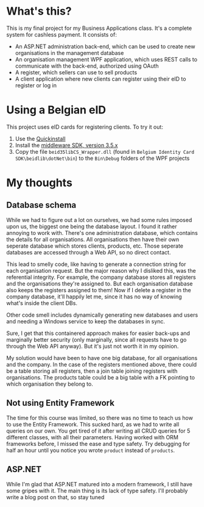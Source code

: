 # What's this?

This is my final project for my Business Applications class. It's a complete system for cashless payment. It consists of:

* An ASP.NET administration back-end, which can be used to create new organisations in the management database
* An organisation management WPF application, which uses REST calls to communicate with the back-end, authorized using OAuth
* A register, which sellers can use to sell products
* A client application where new clients can register using their eID to register or log in

# Using a Belgian eID

This project uses eID cards for registering clients. To try it out:

1. Use the [Quickinstall](http://eid.belgium.be/en/using_your_eid/installing_the_eid_software/)
1. Install the [middleware SDK, version 3.5.x](http://eid.belgium.be/en/developing_eid_applications/eid_software_development_kit/)
1. Copy the file `beid35libCS_Wrapper.dll` (found in `Belgium Identity Card SDK\beidlib\dotNet\bin`) to the `Bin\Debug` folders of the WPF projects

# My thoughts

## Database schema

While we had to figure out a lot on ourselves, we had some rules imposed upon us, the biggest one being the database layout. I found it rather annoying to work with. There's one administration database, which contains the details for all organisations. All organisations then have their own seperate database which stores clients, products, etc. Those seperate databases are accessed through a Web API, so no direct contact.

This lead to smelly code, like having to generate a connection string for each organisation request. But the major reason why I disliked this, was the referential integrity. For example, the company database stores all registers and the organisations they're assigned to. But each organisation database also keeps the registers assigned to them! Now if I delete a register in the company database, it'll happily let me, since it has no way of knowing what's inside the client DBs.

Other code smell includes dynamically generating new databases and users and needing a Windows service to keep the databases in sync.

Sure, I get that this containered approach makes for easier back-ups and marginally better security (only marginally, since all requests have to go through the Web API anyway). But it's just not worth it in my opinion.

My solution would have been to have one big database, for all organisations and the company. In the case of the registers mentioned above, there could be a table storing all registers, then a join table joining registers with organisations. The products table could be a big table with a FK pointing to which organisation they belong to.

## Not using Entity Framework

The time for this course was limited, so there was no time to teach us how to use the Entity Framework. This sucked hard, as we had to write all queries on our own. You get tired of it after writing all CRUD queries for 5 different classes, with all their parameters. Having worked with ORM frameworks before, I missed the ease and type safety. Try debugging for half an hour until you notice you wrote `product` instead of `products`.

## ASP.NET

While I'm glad that ASP.NET matured into a modern framework, I still have some gripes with it. The main thing is its lack of type safety. I'll probably write a blog post on that, so stay tuned
